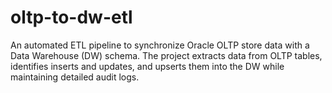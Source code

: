 # oltp-to-dw-etl
An automated ETL pipeline to synchronize Oracle OLTP store data with a Data Warehouse (DW) schema. The project extracts data from OLTP tables, identifies inserts and updates, and upserts them into the DW while maintaining detailed audit logs.
